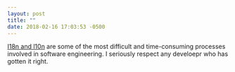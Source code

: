```yaml
---
layout: post
title: ""
date: 2018-02-16 17:03:53 -0500
---
```


[I18n and l10n][wiki] are some of the most difficult and time-consuming processes involved in software engineering. I seriously respect any develoepr who has gotten it right.

[wiki]: https://en.wikipedia.org/wiki/Internationalization_and_localization